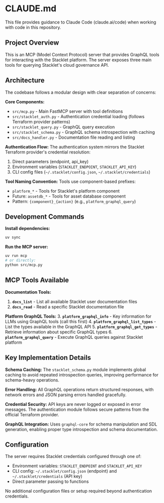 # CLAUDE.md

This file provides guidance to Claude Code (claude.ai/code) when working with code in this repository.

## Project Overview

This is an MCP (Model Context Protocol) server that provides GraphQL tools for interacting with the Stacklet platform. The server exposes three main tools for querying Stacklet's cloud governance API.

## Architecture

The codebase follows a modular design with clear separation of concerns:

**Core Components:**
- `src/mcp.py` - Main FastMCP server with tool definitions
- `src/stacklet_auth.py` - Authentication credential loading (follows Terraform provider patterns)
- `src/stacklet_query.py` - GraphQL query execution
- `src/stacklet_schema.py` - GraphQL schema introspection with caching
- `src/docs_handler.py` - Documentation file reading and listing

**Authentication Flow:**
The authentication system mirrors the Stacklet Terraform provider's credential resolution:
1. Direct parameters (endpoint, api_key)
2. Environment variables (`STACKLET_ENDPOINT`, `STACKLET_API_KEY`)
3. CLI config files (`~/.stacklet/config.json`, `~/.stacklet/credentials`)

**Tool Naming Convention:**
Tools use component-based prefixes:
- `platform_*` - Tools for Stacklet's platform component
- Future: `assetdb_*` - Tools for asset database component
- Pattern: `{component}_{action}` (e.g., `platform_graphql_query`)

## Development Commands

**Install dependencies:**
```bash
uv sync
```

**Run the MCP server:**
```bash
uv run mcp
# or directly:
python src/mcp.py
```


## MCP Tools Available

**Documentation Tools:**
1. **`docs_list`** - List all available Stacklet user documentation files
2. **`docs_read`** - Read a specific Stacklet documentation file

**Platform GraphQL Tools:**
3. **`platform_graphql_info`** - Key information for LLMs using GraphQL tools (call this first)
4. **`platform_graphql_list_types`** - List the types available in the GraphQL API
5. **`platform_graphql_get_types`** - Retrieve information about specific GraphQL types
6. **`platform_graphql_query`** - Execute GraphQL queries against Stacklet platform

## Key Implementation Details

**Schema Caching:** The `stacklet_schema.py` module implements global caching to avoid repeated introspection queries, improving performance for schema-heavy operations.

**Error Handling:** All GraphQL operations return structured responses, with network errors and JSON parsing errors handled gracefully.

**Credential Security:** API keys are never logged or exposed in error messages. The authentication module follows secure patterns from the official Terraform provider.

**GraphQL Integration:** Uses `graphql-core` for schema manipulation and SDL generation, enabling proper type introspection and schema documentation.

## Configuration

The server requires Stacklet credentials configured through one of:
- Environment variables: `STACKLET_ENDPOINT` and `STACKLET_API_KEY`
- CLI config: `~/.stacklet/config.json` (endpoint) and `~/.stacklet/credentials` (API key)
- Direct parameter passing to functions

No additional configuration files or setup required beyond authentication credentials.
